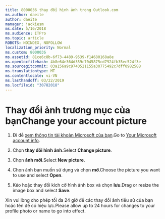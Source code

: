 ```yaml
---
title: 8000036 thay đổi hình ảnh trong Outlook.com
ms.author: daeite
author: daeite
manager: jackiesm
ms.date: 5/16/2018
ms.audience: ITPro
ms.topic: article
ROBOTS: NOINDEX, NOFOLLOW
localization_priority: Normal
ms.custom: 8000036
ms.assetid: 81ce6c8b-6f73-4489-9539-f14680168a8e
ms.openlocfilehash: 4b8e64e364d359c7045875cd7924fb35ec524f3e
ms.sourcegitcommit: 03a156a9c9740521155a30775492c7dff0982588
ms.translationtype: MT
ms.contentlocale: vi-VN
ms.lasthandoff: 03/22/2019
ms.locfileid: "30782018"
---
```

# <a name="change-your-account-picture"></a><span data-ttu-id="f2625-102">Thay đổi ảnh trương mục của bạn</span><span class="sxs-lookup"><span data-stu-id="f2625-102">Change your account picture</span></span>

1. <span data-ttu-id="f2625-103">Đi để [xem thông tin tài khoản Microsoft của bạn](https://go.microsoft.com/fwlink/p/?linkid=860841).</span><span class="sxs-lookup"><span data-stu-id="f2625-103">Go to [Your Microsoft account info](https://go.microsoft.com/fwlink/p/?linkid=860841).</span></span>
    
2. <span data-ttu-id="f2625-104">Chọn **thay đổi hình ảnh**.</span><span class="sxs-lookup"><span data-stu-id="f2625-104">Select **Change picture**.</span></span> 
    
3. <span data-ttu-id="f2625-105">Chọn **ảnh mới**.</span><span class="sxs-lookup"><span data-stu-id="f2625-105">Select **New picture**.</span></span> 
    
4. <span data-ttu-id="f2625-106">Chọn ảnh bạn muốn sử dụng và chọn **mở**.</span><span class="sxs-lookup"><span data-stu-id="f2625-106">Choose the picture you want to use and select **Open**.</span></span> 
    
5. <span data-ttu-id="f2625-107">Kéo hoặc thay đổi kích cỡ hình ảnh box và chọn **lưu**.</span><span class="sxs-lookup"><span data-stu-id="f2625-107">Drag or resize the image box and select **Save**.</span></span> 
    
<span data-ttu-id="f2625-108">Xin vui lòng cho phép tối đa 24 giờ để các thay đổi ảnh tiểu sử của bạn hoặc tên để có hiệu lực.</span><span class="sxs-lookup"><span data-stu-id="f2625-108">Please allow up to 24 hours for changes to your profile photo or name to go into effect.</span></span>
  

